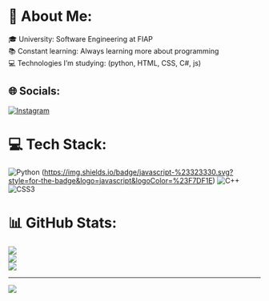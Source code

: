 # 💫 About Me:
🎓 University: Software Engineering at FIAP<br>📚 Constant learning: Always learning more about programming<br>💻 Technologies I’m studying: (python, HTML, CSS, C#, js)


## 🌐 Socials:
[![Instagram](https://img.shields.io/badge/Instagram-%23E4405F.svg?logo=Instagram&logoColor=white)](https://instagram.com/@dennix.s) 

# 💻 Tech Stack:
![Python](https://img.shields.io/badge/python-3670A0?style=for-the-badge&logo=python&logoColor=ffdd54) (https://img.shields.io/badge/javascript-%23323330.svg?style=for-the-badge&logo=javascript&logoColor=%23F7DF1E)
![C++](https://img.shields.io/badge/c++-%2300599C.svg?style=for-the-badge&logo=c%2B%2B&logoColor=white)
![CSS3](https://img.shields.io/badge/css3-%231572B6.svg?style=for-the-badge&logo=css3&logoColor=white)

# 📊 GitHub Stats:
![](https://github-readme-stats.vercel.app/api?username=dennixss&theme=aura_dark&hide_border=false&include_all_commits=false&count_private=false)<br/>
![](https://nirzak-streak-stats.vercel.app/?user=dennixss&theme=aura_dark&hide_border=false)<br/>
![](https://github-readme-stats.vercel.app/api/top-langs/?username=dennixss&theme=aura_dark&hide_border=false&include_all_commits=false&count_private=false&layout=compact)

---
[![](https://visitcount.itsvg.in/api?id=dennixss&icon=0&color=4)](https://visitcount.itsvg.in)

<!-- Proudly created with GPRM ( https://gprm.itsvg.in ) -->

